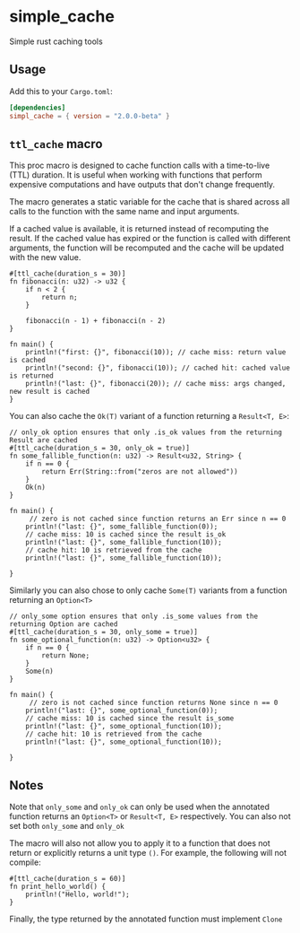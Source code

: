 # simple_cache
Simple rust caching tools

## Usage
Add this to your `Cargo.toml`:

```toml
[dependencies]
simpl_cache = { version = "2.0.0-beta" }
```

## `ttl_cache` macro

This proc macro is designed to cache function calls with a time-to-live (TTL) duration. 
It is useful when working with functions that perform expensive computations and have
outputs that don't change frequently.

The macro generates a static variable for the cache that is shared across all calls to 
the function with the same name and input arguments. 

If a cached value is available, it is returned instead of recomputing the result. 
If the cached value has expired or the function is called with different arguments,
the function will be recomputed and the cache will be updated with the new value.


```rust,ignore
#[ttl_cache(duration_s = 30)]
fn fibonacci(n: u32) -> u32 {
    if n < 2 {
        return n;
    }

    fibonacci(n - 1) + fibonacci(n - 2)
}

fn main() {
    println!("first: {}", fibonacci(10)); // cache miss: return value is cached
    println!("second: {}", fibonacci(10)); // cached hit: cached value is returned
    println!("last: {}", fibonacci(20)); // cache miss: args changed, new result is cached
}
```

You can also cache the `Ok(T)` variant of a function returning a `Result<T, E>`:

```rust,ignore
// only_ok option ensures that only .is_ok values from the returning Result are cached
#[ttl_cache(duration_s = 30, only_ok = true)] 
fn some_fallible_function(n: u32) -> Result<u32, String> {
    if n == 0 {
        return Err(String::from("zeros are not allowed"))
    }
    Ok(n)
}

fn main() {
     // zero is not cached since function returns an Err since n == 0
    println!("last: {}", some_fallible_function(0));
    // cache miss: 10 is cached since the result is_ok
    println!("last: {}", some_fallible_function(10));
    // cache hit: 10 is retrieved from the cache
    println!("last: {}", some_fallible_function(10));

}
```

Similarly you can also chose to only cache `Some(T)` variants from a function returning an `Option<T>`

```rust,ignore
// only_some option ensures that only .is_some values from the returning Option are cached
#[ttl_cache(duration_s = 30, only_some = true)] 
fn some_optional_function(n: u32) -> Option<u32> {
    if n == 0 {
        return None;
    }
    Some(n)
}

fn main() {
     // zero is not cached since function returns None since n == 0
    println!("last: {}", some_optional_function(0));
    // cache miss: 10 is cached since the result is_some
    println!("last: {}", some_optional_function(10));
    // cache hit: 10 is retrieved from the cache
    println!("last: {}", some_optional_function(10));

}
```

## Notes

Note that `only_some` and `only_ok` can only be used when the annotated function returns an
`Option<T>` or `Result<T, E>` respectively. You can also not set both `only_some` and `only_ok`

The macro will also not allow you to apply it to a function that does not return or explicitly 
returns a unit type `()`. For example, the following will not compile:

```rust,ignore
#[ttl_cache(duration_s = 60)]
fn print_hello_world() {
    println!("Hello, world!");
}
```

Finally, the type returned by the annotated function must implement `Clone`